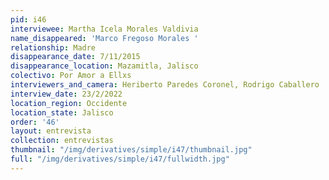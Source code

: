 ```yaml
---
pid: i46
interviewee: Martha Icela Morales Valdivia
name_disappeared: 'Marco Fregoso Morales '
relationship: Madre
disappearance_date: 7/11/2015
disappearance_location: Mazamitla, Jalisco
colectivo: Por Amor a Ellxs
interviewers_and_camera: Heriberto Paredes Coronel, Rodrigo Caballero
interview_date: 23/2/2022
location_region: Occidente
location_state: Jalisco
order: '46'
layout: entrevista
collection: entrevistas
thumbnail: "/img/derivatives/simple/i47/thumbnail.jpg"
full: "/img/derivatives/simple/i47/fullwidth.jpg"
---
```

